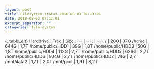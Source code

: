 ```yaml
---
layout: post
title: Filesystem status 2018-08-03 07:13:01
date: 2018-08-03 07:13:01
excerpt_separator: ""
categories: file-system
---
```

{:.table_alt}
Harddrive | Free | Size
:--- | ---: | ---:
/ | 26G | 37G
/home | 644G | 1,7T
/home/public/HDD1 | 39G | 1,8T
/home/public/HDD3 | 50G | 1,8T
/home/public/HDD4 | 112G | 2,7T
/home/public/HDD5 | 626G | 2,7T
/home/public/HDD6 | 804G | 2,7T
/home/public/HDD7 | 74G | 2,7T
/mnt/data2 | 1,7T | 2,0T
/mnt/pool | 1,9T | 8,2T
